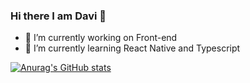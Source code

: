 ### Hi there I am Davi 👋

- 🔭 I’m currently working on Front-end
- 🌱 I’m currently learning React Native and Typescript

[![Anurag's GitHub stats](https://github-readme-stats.vercel.app/api?username=davigotardi&theme=dracula)](https://github.com/davigotardi/github-readme-stats)
